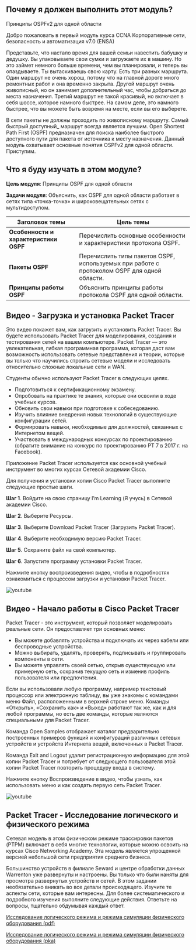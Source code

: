 <!-- 1.0.1 -->
##  Почему я должен выполнить этот модуль?

Принципы OSPFv2 для одной области

Добро пожаловать в первый модуль курса  CCNA Корпоративные сети, безопасность и автоматизация v7.0 (ENSA) 

Представьте, что настало время для вашей семьи навестить бабушку и дедушку. Вы упаковываете свои сумки и загружаете их в машину. Но это займет немного больше времени, чем вы планировали, и теперь вы опаздываете. Ты вытаскиваешь свою карту. Есть три разных маршрута. Один маршрут не очень хорош, потому что на главной дороге много ремонтных работ и она временно закрыта. Другой маршрут очень живописный, но он занимает дополнительный час, чтобы добраться до места назначения. Третий маршрут не такой красивый, но включает в себя шоссе, которое намного быстрее. На самом деле, это намного быстрее, что вы можете быть  вовремя на месте, если вы его выберете.

В сети пакеты не должны проходить по живописному маршруту. Самый быстрый доступный_ маршрут всегда является лучшим. Open Shortest Path First (OSPF) предназначен для поиска наиболее быстрого доступного пути для пакета от источника к месту назначения. Данный модуль охватывает основные понятия  OSPFv2 для одной области. Приступим.

<!-- 1.0.2 -->
##  Что я буду изучать в этом модуле?

**Цель модуля**: Принципы OSPF для одной области

**Задачи модуля**: Объяснить, как OSPF для одной области работает в сетях типа «точка-точка» и широковещательных сетях с мультидоступом.

| **Заголовок темы** | **Цель темы** |
| --- | --- |
| **Особенности и характеристики OSPF** | Перечислить основные особенности и характеристики протокола OSPF. |
| **Пакеты OSPF** | Перечислить типы пакетов OSPF, используемых при работе с протоколом OSPF для одной области. |
| **Принципы работы OSPF** | Объяснить принципы работы протокола OSPF для одной области. |

<!-- 1.0.3 -->
## Видео - Загрузка и установка Packet Tracer

Это видео покажет вам, как загрузить и установить Packet Tracer. Вы будете использовать Packet Tracer для моделирования, создания и тестирования сетей на вашем компьютере. Packet Tracer — это увлекательная, гибкая программная программа, которая даст вам возможность использовать сетевые представления и теории, которые вы только что научились строить сетевые модели и исследовать относительно сложные локальные сети и WAN.

Студенты обычно используют Packet Tracer в следующих целях.

* Подготовиться к сертификационному экзамену.
* Опробовать на практике те знания, которые они освоили в ходе учебных курсов.
* Обновить свои навыки при подготовке к собеседованию.
* Изучить влияние внедрения новых технологий в существующие конфигурации сетей.
* Формировать навыки, необходимые для должностей, связанных с Интернетом вещей.
* Участвовать в международных конкурсах по проектированию (обратите внимание на конкурс по проектированию PT 7 в 2017 г. на Facebook).

Приложение Packet Tracer используется как основной учебный инструмент во многих курсах Сетевой академии Cisco.

Для получения и установки копии Cisco Packet Tracer выполните следующие простые шаги.

**Шаг 1**. Войдите на свою страницу I’m Learning (Я учусь) в Сетевой академии Cisco.

**Шаг 2**. Выберите Ресурсы.

**Шаг 3**. Выберите Download Packet Tracer (Загрузить Packet Tracer).

**Шаг 4**. Выберите необходимую версию Packet Tracer.

**Шаг 5**. Сохраните файл на свой компьютер.

**Шаг 6**. Запустите программу установки Packet Tracer.

Нажмите кнопку воспроизведения видео, чтобы в подробностях ознакомиться с процессом загрузки и установки Packet Tracer.

![youtube](https://www.youtube.com/watch?v=7E9ilk9dOOI)

<!-- 1.0.4 -->
## Видео - Начало работы в Cisco Packet Tracer

Packet Tracer - это инструмент, который позволяет моделировать реальные сети. Он предоставляет три основных меню:

* Вы можете добавлять устройства и подключать их через кабели или беспроводные устройства.
* Можно выбирать, удалять, проверять, подписывать и группировать компоненты в сети.
* Вы можете управлять своей сетью, открыв существующую или примерную сеть, сохранив текущую сеть и изменив профиль пользователя или предпочтения.

Если вы использовали любую программу, например текстовый процессор или электронную таблицу, вы уже знакомы с командами меню Файл, расположенными в верхней строке меню. Команды «Открыть», «Сохранить как» и «Выход» работают так же, как и для любой программы, но есть две команды, которые являются специальными для Packet Tracer.

Команда Open Samples отображает каталог предварительно построенных примеров функций и конфигураций различных сетевых устройств и устройств Интернета вещей, включенных в Packet Tracer.

Команда Exit and Logout удалит регистрационную информацию для этой копии Packet Tracer и потребует от следующего пользователя этой копии Packet Tracer повторить процедуру входа в систему.

Нажмите кнопку Воспроизведение в видео, чтобы узнать, как использовать меню и как создать первую сеть Packet Tracer.

![youtube](https://www.youtube.com/watch?v=uync1j2x6Ms)

<!-- 1.0.5 -->
## Packet Tracer - Исследование логического и физического режима

Сетевая модель в этом физическом режиме трассировки пакетов (PTPM) включает в себя многие технологии, которые можно освоить на курсах Cisco Networking Academy. Эта модель является упрощенной версией небольшой сети предприятия среднего бизнеса. 

Большинство устройств в филиале Seward и центре обработки данных Warrenton уже развернуты и настроены. Вы только что были наняты для просмотра развернутых устройств и сетей. В этом задании необязательно вникать во все детали происходящего. Изучите те аспекты сети, которые вам интересны. Для более систематического и подробного изучения выполните следующие действия. Ответьте на вопросы, тщательно обдумывая каждый ответ.

[Исследование логического режима и режима симуляции физического оборудования (pdf)](./assets/1.0.5-packet-tracer---logical-and-physical-mode-exploration.pdf)

[Исследование логического режима и режима симуляции физического оборудования (pka)](./assets/1.0.5-packet-tracer---logical-and-physical-mode-exploration.pka)

